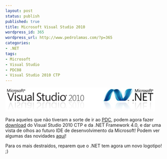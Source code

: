 ```yaml
---
layout: post
status: publish
published: true
title: Microsoft Visual Studio 2010
wordpress_id: 365
wordpress_url: http://www.pedrolamas.com/?p=365
categories:
- .NET
tags:
- Microsoft
- Visual Studio
- PDC08
- Visual Studio 2010 CTP
---
```

[![](/wp-content/uploads/2008/10/visual-studio-2010.jpg "Visual Studio 2010")](https://connect.microsoft.com/VisualStudio/content/content.aspx?ContentID=9790)

Para aqueles que não tiveram a sorte de ir ao [PDC](/tag/pdc08/), podem agora fazer [download](https://connect.microsoft.com/VisualStudio/content/content.aspx?ContentID=9790) do Visual Studio 2010 CTP e da .NET Framework 4.0, e dar uma vista de olhos ao futuro IDE de desenvolvimento da Microsoft! Podem ver algumas das novidades [aqui](http://msdn.microsoft.com/en-us/vs2008/products/cc948977.aspx)!

Para os mais destraídos, reparem que o .NET tem agora um novo logotipo! ;)

